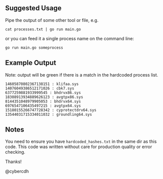 ## Suggested Usage

Pipe the output of some other tool or file, e.g.

```cat processes.txt | go run main.go```

or you can feed it a single process name on the command line:

```go run main.go someprocess```

## Example Output

Note: output will be green if there is a match in the hardcoded process list.

```
14605870802367138151 : klifaa.sys
14076049386512171026 : cbk7.sys
6377259881933999545 : bhdrvx86.sys
18308913934889626123 : avgtpx86.sys
8144351048979905053 : bhdrvx64.sys
6976547106435497215 : avgtpx64.sys
15180155266747728342 : cyprotectdrv64.sys
13544031715334011032 : groundling64.sys
```

## Notes

You need to ensure you have `hardcoded_hashes.txt` in the same dir as this code. This code was written without care for production quality or error checking.

Thanks!

@cybercdh